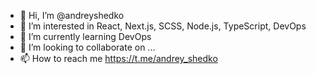 - 👋 Hi, I’m @andreyshedko
- 👀 I’m interested in React, Next.js, SCSS, Node.js, TypeScript, DevOps
- 🌱 I’m currently learning DevOps
- 💞️ I’m looking to collaborate on ...
- 📫 How to reach me https://t.me/andrey_shedko

<!---
andreyshedko/andreyshedko is a ✨ special ✨ repository because its `README.md` (this file) appears on your GitHub profile.
You can click the Preview link to take a look at your changes.
--->
